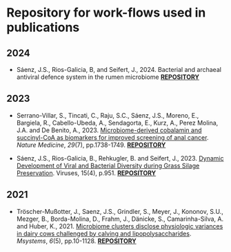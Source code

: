# Repository for work-flows used in publications

## 2024

-   Sáenz, J.S., Rios-Galicia, B, and Seifert, J., 2024. Bacterial and archaeal antiviral defence system in the rumen microbiome [**REPOSITORY**](https://github.com/SebasSaenz/Papers_wf/tree/main/defence_rummen)

## **2023**

-   Serrano-Villar, S., Tincati, C., Raju, S.C., Sáenz, J.S., Moreno, E., Bargiela, R., Cabello-Ubeda, A., Sendagorta, E., Kurz, A., Perez Molina, J.A. and De Benito, A., 2023. [Microbiome-derived cobalamin and succinyl-CoA as biomarkers for improved screening of anal cancer](https://www.nature.com/articles/s41591-023-02407-3). *Nature Medicine*, *29*(7), pp.1738-1749. [**REPOSITORY**](https://github.com/sajanraju/SCRAtCH-Codes)

-   Sáenz, J.S., Rios-Galicia, B., Rehkugler, B. and Seifert, J., 2023. [Dynamic Development of Viral and Bacterial Diversity during Grass Silage Preservation](https://www.mdpi.com/1999-4915/15/4/951). Viruses, 15(4), p.951. [**REPOSITORY**](https://github.com/SebasSaenz/silage_timetrial)

## **2021**

-   Tröscher-Mußotter, J., Saenz, J.S., Grindler, S., Meyer, J., Kononov, S.U., Mezger, B., Borda-Molina, D., Frahm, J., Dänicke, S., Camarinha-Silva, A. and Huber, K., 2021. [Microbiome clusters disclose physiologic variances in dairy cows challenged by calving and lipopolysaccharides](https://journals.asm.org/doi/full/10.1128/msystems.00856-21). *Msystems*, *6*(5), pp.10-1128. [**REPOSITORY**](https://github.com/SebasSaenz/Troscher-Mussotter_Cow-enterotypes_2021)
